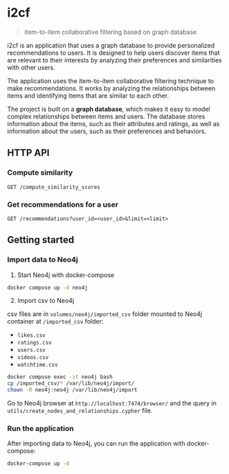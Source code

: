 # i2cf
> item-to-item collaborative filtering based on graph database

i2cf is an application that uses a graph database to provide personalized recommendations to users. It is designed to help users discover items that are relevant to their interests by analyzing their preferences and similarities with other users.

The application uses the item-to-item collaborative filtering technique to make recommendations. It works by analyzing the relationships between items and identifying items that are similar to each other.

The project is built on a **graph database**, which makes it easy to model complex relationships between items and users. The database stores information about the items, such as their attributes and ratings, as well as information about the users, such as their preferences and behaviors.

## HTTP API

### Compute similarity

```http
GET /compute_similarity_scores
```

### Get recommendations for a user

```http
GET /recommendations?user_id=<user_id>&limit=<limit>
```

## Getting started

### Import data to Neo4j

1. Start Neo4j with docker-compose

```bash
docker compose up -d neo4j
```

2. Import csv to Neo4j

csv files are in `volumes/neo4j/imported_csv` folder mounted to Neo4j container at `/imported_csv` folder:
- `likes.csv`
- `ratings.csv`
- `users.csv`
- `videos.csv`
- `watchtime.csv`

```bash
docker compose exec -it neo4j bash
cp /imported_csv/* /var/lib/neo4j/import/
chown -R neo4j:neo4j /var/lib/neo4j/import
```

Go to Neo4j browser at `http://localhost:7474/browser/` and the query in `utils/create_nodes_and_relationships.cypher` file.

### Run the application

After importing data to Neo4j, you can run the application with docker-compose:

```bash
docker-compose up -d
```

